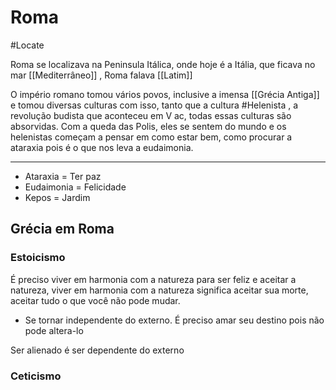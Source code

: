 # Roma 
#Locate 

Roma se localizava na Peninsula Itálica, onde hoje é a Itália, que ficava no mar [[Mediterrâneo]] , Roma falava [[Latim]]

O império romano tomou vários povos, inclusive a imensa [[Grécia Antiga]]  e tomou diversas culturas com isso, tanto que a cultura #Helenista , a revolução budista que aconteceu em V ac, todas essas culturas são absorvidas. Com a queda das Polis, eles se sentem do mundo e os helenistas começam a pensar em como estar bem, como procurar a ataraxia pois é o que nos leva a eudaimonia.
_________________________________
* Ataraxia = Ter paz
* Eudaimonia = Felicidade
* Kepos = Jardim

## Grécia em Roma

### Estoicismo

É preciso viver em harmonia com a natureza para ser feliz e aceitar a natureza, viver em harmonia com a natureza significa aceitar sua morte, aceitar tudo o que você não pode mudar.

* Se tornar independente do externo. É preciso amar seu destino pois não pode altera-lo

Ser alienado é ser dependente do externo

### Ceticismo
